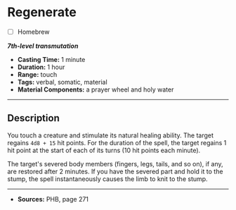 # Regenerate
- [ ] Homebrew

***7th-level transmutation***
- **Casting Time:** 1 minute
- **Duration:** 1 hour
- **Range:** touch
- **Tags:** verbal, somatic, material
- **Material Components:** a prayer wheel and holy water

---

## Description
You touch a creature and stimulate its natural healing ability.
The target regains `4d8 + 15` hit points.
For the duration of the spell, the target regains 1 hit point at the start of each of its turns (10 hit points each minute).

The target's severed body members (fingers, legs, tails, and so on), if any, are restored after 2 minutes.
If you have the severed part and hold it to the stump, the spell instantaneously causes the limb to knit to the stump.

---

- **Sources:** PHB, page 271
